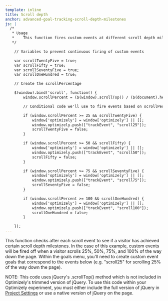 ```yaml
---
template: inline
title: Scroll depth
anchor: advanced-goal-tracking-scroll-depth-milestones
js: |
  /*
   * Usage
   *    This function fires custom events at different scroll depth milestones.
   */

    // Variables to prevent continuous firing of custom events

    var scrollTwentyFive = true;
    var scrollFifty = true;
    var scrollSeventyFive = true;
    var scrollOneHundred = true;

    // Create the scrollPercentage

    $(window).bind('scroll', function() {
        window.scrollPercent = ($(window).scrollTop() / ($(document).height() - $(window).height())) * 100;

        // Conditional code we'll use to fire events based on scrollPercentage.

        if (window.scrollPercent >= 25 && scrollTwentyFive) {
            window['optimizely'] = window['optimizely'] || [];
            window.optimizely.push(["trackEvent", "scroll25"]);
            scrollTwentyFive = false;
        }

        if (window.scrollPercent >= 50 && scrollFifty) {
            window['optimizely'] = window['optimizely'] || [];
            window.optimizely.push(["trackEvent", "scroll50"]);
            scrollFifty = false;
        }

        if (window.scrollPercent >= 75 && scrollSeventyFive) {
            window['optimizely'] = window['optimizely'] || [];
            window.optimizely.push(["trackEvent", "scroll75"]);
            scrollSeventyFive = false;
        }

        if (window.scrollPercent >= 100 && scrollOneHundred) {
            window['optimizely'] = window['optimizely'] || [];
            window.optimizely.push(["trackEvent", "scroll100"]);
            scrollOneHundred = false;
        }

    });
---
```


This function checks after each scroll event to see if a visitor has achieved certain scroll depth milestones. In the case of this example, custom events will be fired off when a visitor scrolls 25%, 50%, 75%, and 100% of the way down the page. Within the goals menu, you'll need to create custom event goals that correspond to the events below (e.g. "scroll25" for scrolling 25% of the way down the page).

NOTE: This code uses jQuery's .scrollTop() method which is not included in Optimizely's trimmed version of jQuery. To use this code within your Optimizely experiment, you must either include the full version of jQuery in [Project Settings](https://help.optimizely.com/hc/en-us/articles/202480860-Project-Settings-JavaScript-jQuery#jS) or use a native version of jQuery on the page.
